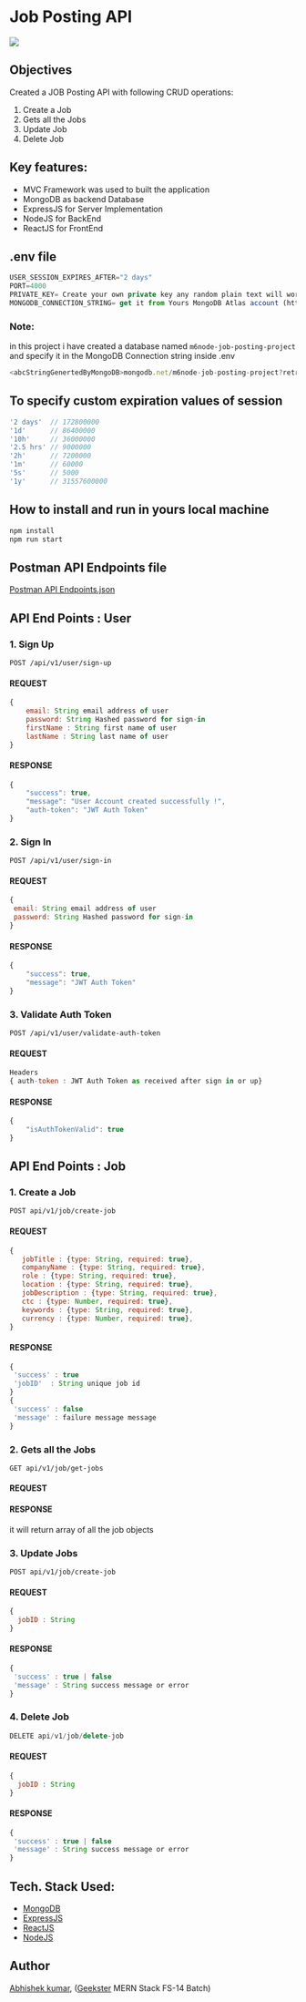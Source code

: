 # Job Posting API
![](thumbnail.png)

## Objectives
Created a JOB Posting API with following CRUD operations:
1. Create a Job
2. Gets all the Jobs
3. Update Job
4. Delete Job

## Key features:
+ MVC Framework was used to built the application
+ MongoDB as backend Database 
+ ExpressJS for Server Implementation
+ NodeJS for BackEnd
+ ReactJS for FrontEnd

## .env file
```javascript
USER_SESSION_EXPIRES_AFTER="2 days"
PORT=4000
PRIVATE_KEY= Create your own private key any random plain text will work, used for hashing passwords
MONGODB_CONNECTION_STRING= get it from Yours MongoDB Atlas account (https://cloud.mongodb.com/)
```
### Note: 
in this project i have created a database named ```m6node-job-posting-project``` and specify it in 
the MongoDB Connection string inside .env 
```javascript
<abcStringGenertedByMongoDB>mongodb.net/m6node-job-posting-project?retryWrites=true<xyzStringGenertedByMongoDB>
```

## To specify custom expiration values of session
```javascript
'2 days'  // 172800000
'1d'      // 86400000
'10h'     // 36000000
'2.5 hrs' // 9000000
'2h'      // 7200000
'1m'      // 60000
'5s'      // 5000
'1y'      // 31557600000
```

## How to install and run in yours local machine
```bash
npm install
npm run start
```

## Postman API Endpoints file
[Postman API Endpoints.json](m6node-job-application-api.postman_collection.json)

## API End Points : User
### 1. Sign Up
```
POST /api/v1/user/sign-up
```
#### REQUEST
```javascript
{
	email: String email address of user
	password: String Hashed password for sign-in
	firstName : String first name of user
	lastName : String last name of user
}
```
#### RESPONSE
```javascript
{
    "success": true,
    "message": "User Account created successfully !",
    "auth-token": "JWT Auth Token"
}
```
### 2. Sign In
```
POST /api/v1/user/sign-in
```
#### REQUEST
```javascript
{
 email: String email address of user
 password: String Hashed password for sign-in
}
```
#### RESPONSE
```javascript
{
    "success": true,
    "message": "JWT Auth Token"
}

```
### 3. Validate Auth Token
```
POST /api/v1/user/validate-auth-token
```
#### REQUEST
```javascript
Headers
{ auth-token : JWT Auth Token as received after sign in or up}
```
#### RESPONSE
```javascript
{
    "isAuthTokenValid": true
}
```

## API End Points : Job
### 1. Create a Job
```
POST api/v1/job/create-job
```
#### REQUEST
```javascript
{
   jobTitle : {type: String, required: true},
   companyName : {type: String, required: true},
   role : {type: String, required: true},
   location : {type: String, required: true},
   jobDescription : {type: String, required: true},
   ctc : {type: Number, required: true},
   keywords : {type: String, required: true},
   currency : {type: Number, required: true},
}
```
#### RESPONSE
```javascript
{
 'success' : true  
 'jobID'  : String unique job id
}
{
 'success' : false 
 'message' : failure message message
}
```
### 2. Gets all the Jobs
```
GET api/v1/job/get-jobs
```
#### REQUEST

#### RESPONSE
it will return array of all the job objects

### 3. Update Jobs
```
POST api/v1/job/create-job
```
#### REQUEST
```javascript
{
  jobID : String
}
```
#### RESPONSE
```javascript
{
 'success' : true | false 
 'message' : String success message or error 
}
```

### 4. Delete Job
```javascript
DELETE api/v1/job/delete-job 
```
#### REQUEST
```javascript
{
  jobID : String
}
```
#### RESPONSE
```javascript
{
 'success' : true | false 
 'message' : String success message or error 
}
```




## Tech. Stack Used:
+ [MongoDB](https://www.mongodb.com/) 
+ [ExpressJS](https://expressjs.com/) 
+ [ReactJS](https://react.dev/) 
+ [NodeJS](https://nodejs.org/en/) 


## Author
[Abhishek kumar](https://www.linkedin.com/in/alex21c/), ([Geekster](https://geekster.in/) MERN Stack FS-14 Batch)


